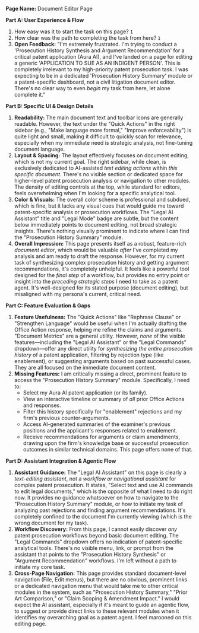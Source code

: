 **Page Name:** Document Editor Page

**Part A: User Experience & Flow**
1. How easy was it to start the task on this page? `1`
2. How clear was the path to completing the task from here? `1`
3. **Open Feedback:** "I'm extremely frustrated. I'm trying to conduct a 'Prosecution History Synthesis and Argument Recommendation' for a critical patent application (Aura AI), and I've landed on a page for editing a generic 'APPLICATION TO SUE AS AN INDIGENT PERSON'. This is completely irrelevant to my high-priority patent prosecution task. I was expecting to be in a dedicated 'Prosecution History Summary' module or a patent-specific dashboard, not a civil litigation document editor. There's no clear way to even *begin* my task from here, let alone complete it."

**Part B: Specific UI & Design Details**
1.  **Readability:** The main document text and toolbar icons are generally readable. However, the text under the "Quick Actions" in the right sidebar (e.g., "Make language more formal," "Improve enforceability") is quite light and small, making it difficult to quickly scan for relevance, especially when my immediate need is strategic analysis, not fine-tuning document language.
2.  **Layout & Spacing:** The layout effectively focuses on document editing, which is not my current goal. The right sidebar, while clean, is exclusively dedicated to AI-assisted *text editing actions* within *this specific document*. There's no visible section or dedicated space for higher-level patent prosecution analysis or navigation to other modules. The density of editing controls at the top, while standard for editors, feels overwhelming when I'm looking for a specific analytical tool.
3.  **Color & Visuals:** The overall color scheme is professional and subdued, which is fine, but it lacks any visual cues that would guide me toward patent-specific analysis or prosecution workflows. The "Legal AI Assistant" title and "Legal Mode" badge are subtle, but the content below immediately points to document editing, not broad strategic insights. There's nothing visually prominent to indicate where I can find the "Prosecution History Summary" module.
4.  **Overall Impression:** This page presents itself as a robust, feature-rich *document editor*, which would be valuable *after* I've completed my analysis and am ready to draft the response. However, for my current task of synthesizing complex prosecution history and getting argument recommendations, it's completely unhelpful. It feels like a powerful tool designed for the *final step* of a workflow, but provides no entry point or insight into the *preceding strategic steps* I need to take as a patent agent. It's well-designed for its stated purpose (document editing), but misaligned with my persona's current, critical need.

**Part C: Feature Evaluation & Gaps**
1.  **Feature Usefulness:** The "Quick Actions" like "Rephrase Clause" or "Strengthen Language" would be useful when I'm actually drafting the Office Action response, helping me refine the claims and arguments. "Document Metrics" are a general utility. However, *none* of the visible features—including the "Legal AI Assistant" or the "Legal Commands" dropdown—offer any direct utility for *synthesizing the entire prosecution history* of a patent application, filtering by rejection type (like enablement), or suggesting arguments based on past successful cases. They are all focused on the immediate document content.
2.  **Missing Features:** I am critically missing a direct, prominent feature to access the "Prosecution History Summary" module. Specifically, I need to:
    *   Select my Aura AI patent application (or its family).
    *   View an interactive timeline or summary of *all* prior Office Actions and responses.
    *   Filter this history specifically for "enablement" rejections and my firm's previous counter-arguments.
    *   Access AI-generated summaries of the examiner's previous positions and the applicant's responses related to enablement.
    *   Receive recommendations for arguments or claim amendments, drawing upon the firm's knowledge base or successful prosecution outcomes in similar technical domains. This page offers none of that.

**Part D: Assistant Integration & Agentic Flow**
1.  **Assistant Guidance:** The "Legal AI Assistant" on this page is clearly a *text-editing assistant*, not a *workflow or navigational assistant* for complex patent prosecution. It states, "Select text and use AI commands to edit legal documents," which is the opposite of what I need to do right now. It provides no guidance whatsoever on how to navigate to the "Prosecution History Summary" module, or how to initiate my task of analyzing past rejections and finding argument recommendations. It's completely confined to the document I'm currently viewing (which is the wrong document for my task).
2.  **Workflow Discovery:** From this page, I cannot easily discover *any* patent prosecution workflows beyond basic document editing. The "Legal Commands" dropdown offers no indication of patent-specific analytical tools. There's no visible menu, link, or prompt from the assistant that points to the "Prosecution History Synthesis" or "Argument Recommendation" workflows. I'm left without a path to initiate my core task.
3.  **Cross-Page Navigation:** This page provides standard document-level navigation (File, Edit menus), but there are no obvious, prominent links or a dedicated navigation menu that would take me to other critical modules in the system, such as "Prosecution History Summary," "Prior Art Comparison," or "Claim Scoping & Amendment Impact." I would expect the AI assistant, especially if it's meant to guide an agentic flow, to suggest or provide direct links to these relevant modules when it identifies my overarching goal as a patent agent. I feel marooned on this editing page.
